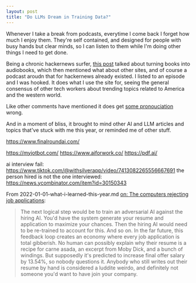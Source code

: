 ```yaml
---
layout: post
title: "Do LLMs Dream in Training Data?"
---
```


Whenever I take a break from podcasts, everytime I come back I forget how much I enjoy them. They're self contained, and designed for people with busy hands but clear minds, so I can listen to them while I'm doing other things I need to get done.

Being a chronic hackernews surfer, [this post](https://news.ycombinator.com/item?id=41503835) talked about turning books into audiobooks, which then mentioned what about other sites, and of course a podcast aroudn that for hackernews already existed. I listed to an episode and I was hooked. It does what I use the site for, seeing the general consensus of other tech workers about trending topics related to America and the western world.

Like other comments have mentioned it does get [some pronouciation](https://news.ycombinator.com/item?id=35831177) wrong.

And in a moment of bliss, it brought to mind other AI and LLM articles and topics that've stuck with me this year, or reminded me of other stuff.

https://www.finalroundai.com/

https://myjotbot.com/
https://www.aiforwork.co/
https://pdf.ai/

ai interview fail: https://www.tiktok.com/@withsilverapp/video/7413082265556667691
the person hired is not the one interviewed: https://news.ycombinator.com/item?id=30150343

From 2022-01-01-what-i-learned-this-year.md
[on: The computers rejecting job applications](https://news.ycombinator.com/item?id=26065594):
> The next logical step would be to train an adversarial AI against the hiring AI. You'd have the system generate your resume and application to maximize your chances. Then the hiring AI would need to be re-trained to account for this. And so on.
> In the far future, this feedback loop creates an economy where every job application is total gibberish. No human can possibly explain why their resume is a recipe for carne asada, an excerpt from Moby Dick, and a bunch of windings. But supposedly it's predicted to increase final offer salary by 13.54%, so nobody questions it. Anybody who still writes out their resume by hand is considered a luddite weirdo, and definitely not someone you'd want to have join your company. 